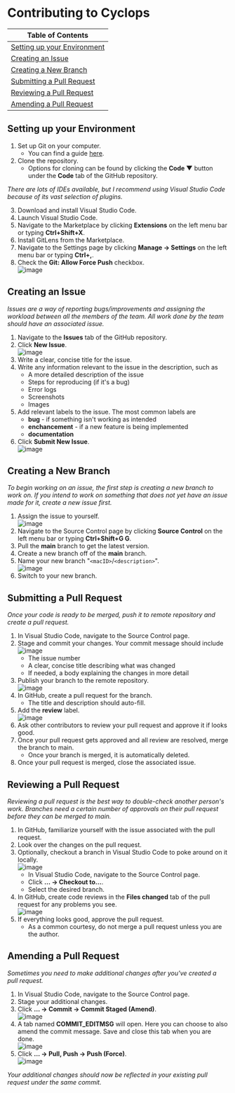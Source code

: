 # Contributing to Cyclops

| Table of Contents |
|---|
| [Setting up your Environment](#setting-up-your-environment) |
| [Creating an Issue](#creating-an-issue) |
| [Creating a New Branch](#creating-a-new-branch) |
| [Submitting a Pull Request](#submitting-a-pull-request) |
| [Reviewing a Pull Request](#reviewing-a-pull-request) |
| [Amending a Pull Request](#amending-a-pull-request) |

## Setting up your Environment

1. Set up Git on your computer.  
	- You can find a guide [here](https://docs.github.com/en/get-started/quickstart/set-up-git).
1. Clone the repository.  
	- Options for cloning can be found by clicking the __Code ▼__ button under the __Code__ tab of the GitHub repository.

_There are lots of IDEs available, but I recommend using Visual Studio Code because of its vast selection of plugins._

3. Download and install Visual Studio Code.  
1. Launch Visual Studio Code.  
1. Navigate to the Marketplace by clicking __Extensions__ on the left menu bar or typing __Ctrl+Shift+X__.  
1. Install GitLens from the Marketplace.  
1. Navigate to the Settings page by clicking __Manage → Settings__ on the left menu bar or typing __Ctrl+,__.  
1. Check the __Git: Allow Force Push__ checkbox.  
![image](https://user-images.githubusercontent.com/46848538/191061697-bde8ca67-25b4-4221-9dda-d51ea56cc1f4.png)

## Creating an Issue

_Issues are a way of reporting bugs/improvements and assigning the workload between all the members of the team. All work done by the team should have an associated issue._  

1. Navigate to the __Issues__ tab of the GitHub repository.  
1. Click __New Issue__.  
![image](https://user-images.githubusercontent.com/46848538/191032399-a52c5436-c84c-4a07-8919-abb0d314c93f.png)
1. Write a clear, concise title for the issue.  
1. Write any information relevant to the issue in the description, such as  
	- A more detailed description of the issue
	- Steps for reproducing (if it's a bug)
	- Error logs
	- Screenshots
	- Images
1. Add relevant labels to the issue. The most common labels are  
	- __bug__ - if something isn't working as intended
	- __enchancement__ - if a new feature is being implemented
	- __documentation__
1. Click __Submit New Issue__.  
![image](https://user-images.githubusercontent.com/46848538/191032810-3eca9f31-dcc8-402d-8805-4d3119c8cdb8.png)

## Creating a New Branch

_To begin working on an issue, the first step is creating a new branch to work on. If you intend to work on something that does not yet have an issue made for it, create a new issue first._  

1. Assign the issue to yourself.  
![image](https://user-images.githubusercontent.com/46848538/191033429-c63aefff-3282-410d-bacc-9d6a6b701803.png)
1. Navigate to the Source Control page by clicking __Source Control__ on the left menu bar or typing __Ctrl+Shift+G G__.  
1. Pull the __main__ branch to get the latest version.  
1. Create a new branch off of the __main__ branch.  
1. Name your new branch "`<macID>`/`<description>`".  
![image](https://user-images.githubusercontent.com/46848538/191035363-e939904e-9304-4822-bbfe-10755f32c051.png)
1. Switch to your new branch.  

## Submitting a Pull Request

_Once your code is ready to be merged, push it to remote repository and create a pull request._  

1. In Visual Studio Code, navigate to the Source Control page.  
1. Stage and commit your changes. Your commit message should include  
![image](https://user-images.githubusercontent.com/46848538/191038067-a3d7c7f3-2794-4ecb-8d33-0706f7c26a0b.png)
	- The issue number
	- A clear, concise title describing what was changed
	- If needed, a body explaining the changes in more detail
1. Publish your branch to the remote repository.  
![image](https://user-images.githubusercontent.com/46848538/191036680-aef8c46a-72bd-410c-89af-2790f8766205.png)
1. In GitHub, create a pull request for the branch.  
	- The title and description should auto-fill.
1. Add the __review__ label.  
![image](https://user-images.githubusercontent.com/46848538/191039209-01c9a947-56bf-4cf4-8850-821782f600d5.png)
1. Ask other contributors to review your pull request and approve it if looks good.  
1. Once your pull request gets approved and all review are resolved, merge the branch to main.  
	- Once your branch is merged, it is automatically deleted.
1. Once your pull request is merged, close the associated issue.  

## Reviewing a Pull Request

_Reviewing a pull request is the best way to double-check another person's work. Branches need a certain number of approvals on their pull request before they can be merged to main._  

1. In GitHub, familiarize yourself with the issue associated with the pull request.  
1. Look over the changes on the pull request.  
1. Optionally, checkout a branch in Visual Studio Code to poke around on it locally.  
![image](https://user-images.githubusercontent.com/46848538/191106450-7fcccf7a-ad07-41bc-9c94-9e662dcd38d7.png)
	- In Visual Studio Code, navigate to the Source Control page.
	- Click __… → Checkout to...__.
	- Select the desired branch.
1. In GitHub, create code reviews in the __Files changed__ tab of the pull request for any problems you see.  
![image](https://user-images.githubusercontent.com/46848538/191107966-70ef4b59-8c18-4a1b-9075-6894eef3ded1.png)
1. If everything looks good, approve the pull request.  
	- As a common courtesy, do not merge a pull request unless you are the author.

## Amending a Pull Request

_Sometimes you need to make additional changes after you've created a pull request._

1. In Visual Studio Code, navigate to the Source Control page.  
1. Stage your additional changes.  
1. Click __… → Commit → Commit Staged (Amend)__.  
![image](https://user-images.githubusercontent.com/46848538/191058215-ab62e0df-ad60-4c40-8fcc-90e9e1193184.png)
1. A tab named __COMMIT_EDITMSG__ will open. Here you can choose to also amend the commit message. Save and close this tab when you are done.  
![image](https://user-images.githubusercontent.com/46848538/191058700-7dbb6ace-8ce4-4294-ab61-0c2a64ae6a99.png)
1. Click __… → Pull, Push → Push (Force)__.  
![image](https://user-images.githubusercontent.com/46848538/191058844-b4d89fa7-fc05-4a31-a1a8-101dc4e7afd9.png)

_Your additional changes should now be reflected in your existing pull request under the same commit._  
